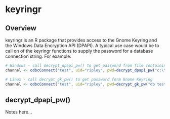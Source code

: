 # keyringr

## Overview
keyringr is an R package that provides access to the Gnome Keyring and the Windows Data Encryption API (DPAPI).  A typical use case would be to call on of the keyringr functions to supply the password for a database connection string.  For example:

```r
# Windows - call decrypt_dpapi_pw() to get password from file containing text encrypted with DPAPI
channel <- odbcConnect("test", uid="ripley", pwd=decrypt_dpapi_pw("c:\\passwords\\test.dat"))

# Linux - call decrypt_gk_pw() to get password form Gnome Keyring
channel <- odbcConnect("test", uid="ripley", pwd=decrypt_gk_pw("db test uid ripley"))
```

## decrypt_dpapi_pw()
Notes here...

